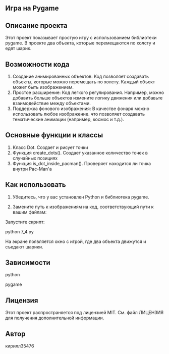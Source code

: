 ## Игра на Pygame


## Описание проекта

Этот проект показывает простую игру с использованием библиотеки pygame.
В проекте два объекта, которые перемещаются по холсту и едят шарик.

## Возможности кода

1. Создание анимированных объектов:
Код позволяет создавать объекты, которые можно перемещать по холсту.
Каждый объект может быть изображением.
2. Простое расширение:
Код легкого регулирования. Например, можно добавить больше объектов
измените логику движения или добавьте взаимодействие между объектами.
3. Поддержка фонового изображения:
В качестве фонаря можно использовать любое изображение.
что позволяет создавать тематические анимации (например, космос и т.д.).

## Основные функции и классы

1. Класс Dot. Создает и рисует точки 
2.  Функция create_dots(). Создает указанное количество точек в случайных позициях
3. Функция is_dot_inside_pacman(). Проверяет находится ли точка внутри Pac-Man'а

## Как использовать
1. Убедитесь, что у вас установлен Python и библиотека pygame.

2. Замените путь к изображениям на код, соответствующий пути к вашим файлам:

Запустите скрипт:

python 7_4.py

На экране появляется окно с игрой, где два объекта движутся и съедают шарики.


## Зависимости

python

pygame

## Лицензия
Этот проект распространяется под лицензией MIT. См. файл ЛИЦЕНЗИЯ для получения дополнительной информации.

## Автор
кирилл35476

